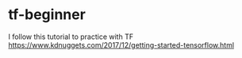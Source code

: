 # tf-beginner
I follow this tutorial to practice with TF https://www.kdnuggets.com/2017/12/getting-started-tensorflow.html
